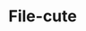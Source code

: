 # File-cute
<!doctype html>
<html>
<head>
	<meta http-equiv="Content-type" content="text/html; charset=utf-8">
	<meta http-equiv="X-UA-Compatible" content="IE=Edge">
	<title> Cute site </title>
	<link rel="stylesheet" href="css/style.css" type="text/css">
	<link rel="stylesheet" href="http://fonts.googleapis.com/css?family=Oswald:400,300" type="text/css">
</head>
<body>
